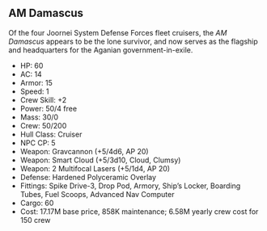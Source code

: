 ## AM Damascus

Of the four Joornei System Defense Forces fleet cruisers, the *AM Damascus* appears to be the lone survivor, and now serves as the flagship and headquarters for the Aganian government-in-exile.

* HP: 60
* AC: 14
* Armor: 15
* Speed: 1
* Crew Skill: +2
* Power: 50/4 free
* Mass: 30/0
* Crew: 50/200
* Hull Class: Cruiser
* NPC CP: 5
* Weapon: Gravcannon (+5/4d6, AP 20)
* Weapon: Smart Cloud (+5/3d10, Cloud, Clumsy)
* Weapon: 2 Multifocal Lasers (+5/1d4, AP 20)
* Defense: Hardened Polyceramic Overlay
* Fittings: Spike Drive-3, Drop Pod, Armory, Ship’s Locker, Boarding Tubes, Fuel Scoops, Advanced Nav Computer
* Cargo: 60
* Cost: 17.17M base price, 858K maintenance; 6.58M yearly crew cost for 150 crew
